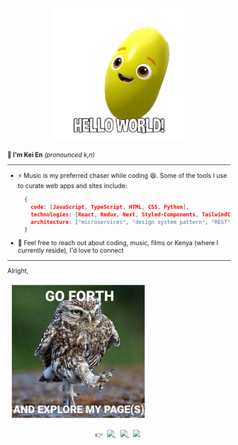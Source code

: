 <div align="center">
    <img src="./hello-world-beanie.gif"
        alt=""
        width="300"
        style="padding: 10px"
    >
</div>

**👋 I'm Kei En** _(pronounced k,n)_

-------
- ⚡ Music is my preferred chaser while coding 😆. Some of the tools I use to curate web apps and sites include:
  ```json
    {
      code: [JavaScript, TypeScript, HTML, CSS, Python],
      technologies: [React, Redux, Next, Styled-Components, TailwindCSS, Node, Figma],
      architecture: ["microservices", "design system pattern", "REST"],
    }
  ```
- 💭 Feel free to reach out about coding, music, films or Kenya (where I currently reside), I'd love to connect

-------
Alright,

<div align="start">
    <img src="./goforth.jpeg"
        alt=""
        width="300"
        style="padding: 10px"
    >
</div>

<p align="center">
    👉 
  <a href="https://twitter.com/kei_en_" style="margin: 5px">
    <img src="https://img.shields.io/badge/-@kei_en_-14171A?style=flat-square&labelColor=14171A&logo=x&logoColor=white&link=https://twitter.com/kei_en_">
   <a/>
  <a href="https://www.linkedin.com/in/kei-en/" style="margin: 5px">
    <img src="https://img.shields.io/badge/-@kei--en-blue?style=flat-square&logo=Linkedin&logoColor=white&link=https://www.linkedin.com/in/kei-en/">
  <a/>
   <a href="mailto:karanjajnjuguna@gmail.com" style="margin: 5px">
    <img src="https://img.shields.io/badge/-karanjajnjuguna-red?style=flat-square&logo=Gmail&logoColor=red&labelColor=F5F8FA&color=F5F8FA&link=mailto:karanjajnjuguna@gmail.com">
   <a/>
</p>
